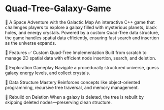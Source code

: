 # Quad-Tree-Galaxy-Game
🌌 A Space Adventure with the Galactic Map
An interactive C++ game that challenges players to explore a galaxy filled with mysterious planets, black holes, and energy crystals. Powered by a custom Quad-Tree data structure, the game handles spatial data efficiently, ensuring fast search and insertion as the universe expands.

🚀 Features
✅ Custom Quad-Tree Implementation
Built from scratch to manage 2D spatial data with efficient node insertion, search, and deletion.

🌠 Exploration Gameplay
Navigate a procedurally structured universe, guess galaxy energy levels, and collect crystals.

🧠 Data Structure Mastery
Reinforces concepts like object-oriented programming, recursive tree traversal, and memory management.

🎯 Rebuild on Deletion
When a galaxy is deleted, the tree is rebuilt by skipping deleted nodes—preserving clean structure.
